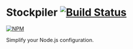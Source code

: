 # Stockpiler [![Build Status](https://travis-ci.org/thalmic/stockpiler.svg)](https://travis-ci.org/thalmic/stockpiler)

[![NPM](https://nodei.co/npm/stockpiler.png)](https://nodei.co/npm/stockpiler/)

Simplify your Node.js configuration.

